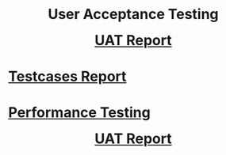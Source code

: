 <h1 align="center" style="margin-top: 0px;">  User Acceptance Testing </h1>

[<h1 align="center" style="margin-top: 0px;"> UAT Report </h1>](https://github.com/IBM-EPBL/IBM-Project-52249-1660992353/blob/main/Project%20Development%20Phase/User%20Acceptance%20Testing/UAT%20Report.pdf)

# [Testcases Report](https://github.com/IBM-EPBL/IBM-Project-52249-1660992353/blob/main/Project%20Development%20Phase/User%20Acceptance%20Testing/Testcases%20Report.pdf)

# [Performance Testing](https://github.com/IBM-EPBL/IBM-Project-52249-1660992353/blob/main/Project%20Development%20Phase/Performance%20Testing/Performance%20Testing%20-%20Machine%20Learning.pdf)

<h1 align="center" style="margin-top: 0px;"><a href="https://github.com/IBM-EPBL/IBM-Project-52249-1660992353/blob/main/Project%20Development%20Phase/User%20Acceptance%20Testing/UAT%20Report.pdf">UAT Report</a></h>
